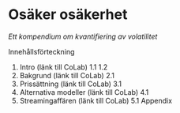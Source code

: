 # Osäker osäkerhet
*Ett kompendium om kvantifiering av volatilitet*

Innehållsförteckning
1. Intro (länk till CoLab)
  1.1 
  1.2
2. Bakgrund (länk till CoLab)
  2.1
3. Prissättning (länk till CoLab)
  3.1 
4. Alternativa modeller (länk till CoLab)
  4.1
5. Streamingaffären (länk till CoLab)
  5.1
Appendix
